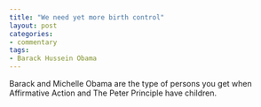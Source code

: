 ```yaml
---
title: "We need yet more birth control"
layout: post
categories:
- commentary
tags:
- Barack Hussein Obama
---
```


Barack and Michelle Obama are the type of persons you get when Affirmative Action and The Peter Principle have children.